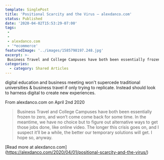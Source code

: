 ```yaml
---
template: SinglePost
title: 'Positional Scarcity and the Virus – alexdanco.com'
status: Published
date: '2020-04-02T15:53:29-07:00'
tags:
 - 
 - 
 - alexdanco.com
 - '*ecommerce'
featuredImage: '../images/1585798197.248.jpg'
excerpt: >-
 Business Travel and College Campuses have both been essentially frozen to zero, and won’t come come back for some time. In the meantime, we have no choice but to figure out alternative ways to get those jobs done, like online video. The longer this crisis goes on, and I suspect it’ll be a while, the better our temporary solutions will get. I hope so, anyway. 
categories:
  - category: Shared Articles
---
```

digital education and business meeting won't supercede traditional universities & business travel if only trying to replicate. Instead should look to harness digital to create new experiences. 

From alexdanco.com on April 2nd 2020
> Business Travel and College Campuses have both been essentially frozen to zero, and won’t come come back for some time. In the meantime, we have no choice but to figure out alternative ways to get those jobs done, like online video. The longer this crisis goes on, and I suspect it’ll be a while, the better our temporary solutions will get. I hope so, anyway. 

[Read more at alexdanco.com] (https://alexdanco.com/2020/04/01/positional-scarcity-and-the-virus/)